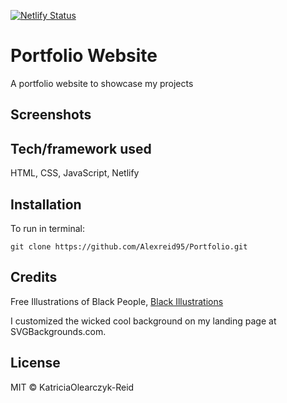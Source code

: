 [![Netlify Status](https://api.netlify.com/api/v1/badges/bde0cde8-7f02-49c2-b8bc-dab275b081ad/deploy-status)](https://app.netlify.com/sites/kataoreid/deploys)

# Portfolio Website

A portfolio website to showcase my projects

## Screenshots

## Tech/framework used

HTML, CSS, JavaScript, Netlify

## Installation

To run in terminal:

`git clone https://github.com/Alexreid95/Portfolio.git`

## Credits

Free Illustrations of Black People, [Black Illustrations](https://gumroad.com/blackillustrations)

I customized the wicked cool background on my landing page at SVGBackgrounds.com.

## License

MIT © KatriciaOlearczyk-Reid
